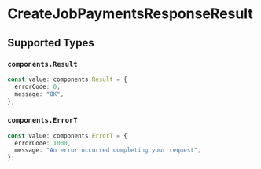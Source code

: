 # CreateJobPaymentsResponseResult


## Supported Types

### `components.Result`

```typescript
const value: components.Result = {
  errorCode: 0,
  message: "OK",
};
```

### `components.ErrorT`

```typescript
const value: components.ErrorT = {
  errorCode: 1000,
  message: "An error occurred completing your request",
};
```

